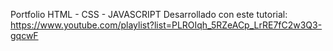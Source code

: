 Portfolio
HTML - CSS - JAVASCRIPT
Desarrollado con este tutorial: https://www.youtube.com/playlist?list=PLROIqh_5RZeACp_LrRE7fC2w3Q3-gqcwF
